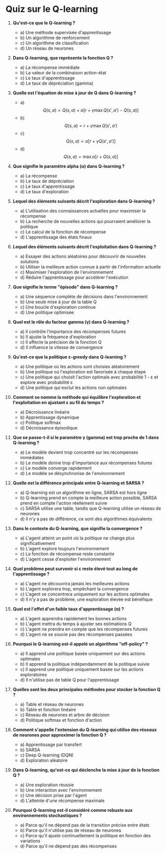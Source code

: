 

# Quiz sur le Q-learning

1. **Qu'est-ce que le Q-learning ?**
   - a) Une méthode supervisée d'apprentissage
   - b) Un algorithme de renforcement
   - c) Un algorithme de classification
   - d) Un réseau de neurones

2. **Dans Q-learning, que représente la fonction Q ?**
   - a) La récompense immédiate
   - b) La valeur de la combinaison action-état
   - c) Le taux d'apprentissage
   - d) Le taux de dépréciation (gamma)

3. **Quelle est l'équation de mise à jour de Q dans Q-learning ?**
   - a) 
   $$ Q(s,a) = Q(s,a) + \alpha [r + \gamma \max Q(s',a') - Q(s,a)] $$
   - b) 
   $$ Q(s,a) = r + \gamma \max Q(s',a') $$
   - c) 
   $$ Q(s,a) = \alpha [r + \gamma Q(s',a')] $$
   - d) 
   $$ Q(s,a) = \max \alpha [r + Q(s,a)] $$

4. **Que signifie le paramètre alpha (α) dans Q-learning ?**
   - a) La récompense
   - b) Le taux de dépréciation
   - c) Le taux d'apprentissage
   - d) Le taux d'exploration

5. **Lequel des éléments suivants décrit l'exploration dans Q-learning ?**
   - a) L'utilisation des connaissances actuelles pour maximiser la récompense
   - b) La recherche de nouvelles actions qui pourraient améliorer la politique
   - c) Le calcul de la fonction de récompense
   - d) L'apprentissage des états finaux

6. **Lequel des éléments suivants décrit l'exploitation dans Q-learning ?**
   - a) Essayer des actions aléatoires pour découvrir de nouvelles solutions
   - b) Utiliser la meilleure action connue à partir de l'information actuelle
   - c) Maximiser l'exploration de l'environnement
   - d) Réduire l'apprentissage pour accélérer l'exécution

7. **Que signifie le terme "épisode" dans Q-learning ?**
   - a) Une séquence complète de décisions dans l'environnement
   - b) Une seule mise à jour de la table Q
   - c) Une boucle d'exploration continue
   - d) Une politique optimisée

8. **Quel est le rôle du facteur gamma (γ) dans Q-learning ?**
   - a) Il contrôle l'importance des récompenses futures
   - b) Il ajuste la fréquence d'exploration
   - c) Il affecte la précision de la fonction Q
   - d) Il influence la vitesse de convergence

9. **Qu'est-ce que la politique ε-greedy dans Q-learning ?**
   - a) Une politique où les actions sont choisies aléatoirement
   - b) Une politique où l'exploration est favorisée à chaque étape
   - c) Une politique qui choisit l'action optimale avec probabilité 1 - ε et explore avec probabilité ε
   - d) Une politique qui exclut les actions non optimales

10. **Comment se nomme la méthode qui équilibre l'exploration et l'exploitation en ajustant ε au fil du temps ?**
    - a) Décroissance linéaire
    - b) Apprentissage dynamique
    - c) Politique softmax
    - d) Décroissance épisodique

11. **Que se passe-t-il si le paramètre γ (gamma) est trop proche de 1 dans Q-learning ?**
    - a) Le modèle devient trop concentré sur les récompenses immédiates
    - b) Le modèle donne trop d'importance aux récompenses futures
    - c) Le modèle converge rapidement
    - d) Le modèle se désynchronise de l'environnement

12. **Quelle est la différence principale entre Q-learning et SARSA ?**
    - a) Q-learning est un algorithme en ligne, SARSA est hors ligne
    - b) Q-learning prend en compte la meilleure action possible, SARSA prend en compte l'action réellement suivie
    - c) SARSA utilise une table, tandis que Q-learning utilise un réseau de neurones
    - d) Il n'y a pas de différence, ce sont des algorithmes équivalents

13. **Dans le contexte du Q-learning, que signifie la convergence ?**
    - a) L'agent atteint un point où la politique ne change plus significativement
    - b) L'agent explore toujours l'environnement
    - c) La fonction de récompense reste constante
    - d) L'agent cesse d'exploiter l'environnement

14. **Quel problème peut survenir si ε reste élevé tout au long de l'apprentissage ?**
    - a) L'agent ne découvrira jamais les meilleures actions
    - b) L'agent explorera trop, empêchant la convergence
    - c) L'agent se concentrera uniquement sur les actions optimales
    - d) Il n'y a pas de problème, une exploration élevée est bénéfique

15. **Quel est l'effet d'un faible taux d'apprentissage (α) ?**
    - a) L'agent apprendra rapidement les bonnes actions
    - b) L'agent mettra du temps à ajuster ses estimations Q
    - c) L'agent ne prendra en compte que les récompenses futures
    - d) L'agent ne se soucie pas des récompenses passées

16. **Pourquoi le Q-learning est-il appelé un algorithme "off-policy" ?**
    - a) Il apprend une politique basée uniquement sur des actions optimales
    - b) Il apprend la politique indépendamment de la politique suivie
    - c) Il apprend une politique uniquement basée sur les actions exploratoires
    - d) Il n'utilise pas de table Q pour l'apprentissage

17. **Quelles sont les deux principales méthodes pour stocker la fonction Q ?**
    - a) Table et réseau de neurones
    - b) Table et fonction linéaire
    - c) Réseau de neurones et arbre de décision
    - d) Politique softmax et fonction d'action

18. **Comment s'appelle l'extension du Q-learning qui utilise des réseaux de neurones pour approximer la fonction Q ?**
    - a) Apprentissage par transfert
    - b) SARSA
    - c) Deep Q-learning (DQN)
    - d) Exploration aléatoire

19. **Dans Q-learning, qu'est-ce qui déclenche la mise à jour de la fonction Q ?**
    - a) Une exploration réussie
    - b) Une interaction avec l'environnement
    - c) Une décision prise par l'agent
    - d) L'atteinte d'une récompense maximale

20. **Pourquoi Q-learning est-il considéré comme robuste aux environnements stochastiques ?**
    - a) Parce qu'il ne dépend pas de la transition précise entre états
    - b) Parce qu'il n'utilise pas de réseau de neurones
    - c) Parce qu'il ajuste continuellement la politique en fonction des variations
    - d) Parce qu'il ne dépend pas des récompenses
